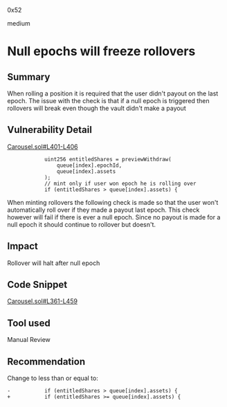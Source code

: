 0x52

medium

# Null epochs will freeze rollovers

## Summary

When rolling a position it is required that the user didn't payout on the last epoch. The issue with the check is that if a null epoch is triggered then rollovers will break even though the vault didn't make a payout

## Vulnerability Detail

[Carousel.sol#L401-L406](https://github.com/sherlock-audit/2023-03-Y2K/blob/main/Earthquake/src/v2/Carousel/Carousel.sol#L401-L406)

                uint256 entitledShares = previewWithdraw(
                    queue[index].epochId,
                    queue[index].assets
                );
                // mint only if user won epoch he is rolling over
                if (entitledShares > queue[index].assets) {

When minting rollovers the following check is made so that the user won't automatically roll over if they made a payout last epoch. This check however will fail if there is ever a null epoch. Since no payout is made for a null epoch it should continue to rollover but doesn't.

## Impact

Rollover will halt after null epoch

## Code Snippet

[Carousel.sol#L361-L459](https://github.com/sherlock-audit/2023-03-Y2K/blob/main/Earthquake/src/v2/Carousel/Carousel.sol#L361-L459)

## Tool used

Manual Review

## Recommendation

Change to less than or equal to:

    -           if (entitledShares > queue[index].assets) {
    +           if (entitledShares >= queue[index].assets) {